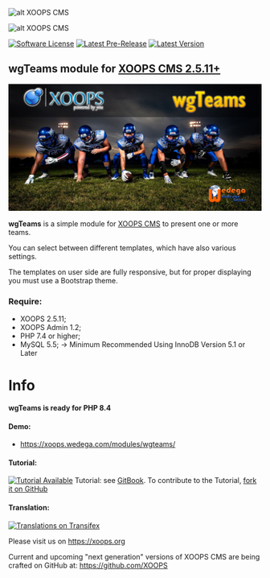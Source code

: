 ![alt XOOPS CMS](https://xoops.org/images/logoXoops4GithubRepository.png)

![alt XOOPS CMS](https://xoops.org/images/logoXoopsPhp8.png)

[![Software License](https://img.shields.io/badge/license-GPL-brightgreen.svg?style=flat)](LICENSE)
[![Latest Pre-Release](https://img.shields.io/github/tag/ggoffy/wgteams.svg?style=flat)](https://github.com/ggoffy/wgteams/tags/)
[![Latest Version](https://img.shields.io/github/release/ggoffy/wgteams.svg?style=flat)](https://github.com/ggoffy/wgteams/releases/)

## wgTeams module for  [XOOPS CMS 2.5.11+](https://xoops.org)

![module image](./assets/images/wgteams.jpg)

**wgTeams** is a simple module for [XOOPS CMS](https://xoops.org) to present one or more teams.

You can select between different templates, which have also various settings.
                                                                                                                       
The templates on user side are fully responsive, but for proper displaying you must use a Bootstrap theme.

### Require:
- XOOPS 2.5.11;
- XOOPS Admin 1.2;
- PHP 7.4 or higher;
- MySQL 5.5; -> Minimum Recommended Using InnoDB Version 5.1 or Later

# Info

**wgTeams is ready for PHP 8.4**

#### Demo: 
* https://xoops.wedega.com/modules/wgteams/

#### Tutorial: 
[![Tutorial Available](https://xoops.org/images/tutorial-available-blue.svg)](https://xoops.gitbook.io/wgteams-tutorial/) Tutorial: see [GitBook](https://xoops.gitbook.io/wgteams-tutorial/).
To contribute to the Tutorial, [fork it on GitHub](https://github.com/XoopsDocs/wgteams-tutorial)

#### Translation: 
[![Translations on Transifex](https://xoops.org/images/translations-transifex-blue.svg)](https://www.transifex.com/xoops)

Please visit us on https://xoops.org

Current and upcoming "next generation" versions of XOOPS CMS are being crafted on GitHub at: https://github.com/XOOPS

